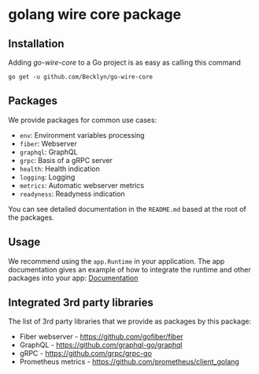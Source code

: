 # golang wire core package

## Installation

Adding _go-wire-core_ to a Go project is as easy as calling this command

```shell
go get -u github.com/Becklyn/go-wire-core
```

## Packages

We provide packages for common use cases:

- `env`: Environment variables processing
- `fiber`: Webserver
- `graphql`: GraphQL
- `grpc`: Basis of a gRPC server
- `health`: Health indication
- `logging`: Logging
- `metrics`: Automatic webserver metrics
- `readyness`: Readyness indication

You can see detailed documentation in the `README.md` based at the root of the packages.

## Usage

We recommend using the `app.Runtime` in your application. The app documentation gives an example of how to integrate the runtime and other packages into your app: [Documentation](app/README.md)

## Integrated 3rd party libraries

The list of 3rd party libraries that we provide as packages by this package:

- Fiber webserver - https://github.com/gofiber/fiber
- GraphQL - https://github.com/graphql-go/graphql
- gRPC - https://github.com/grpc/grpc-go
- Prometheus metrics - https://github.com/prometheus/client_golang
